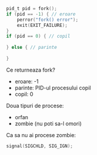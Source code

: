 ```c
pid_t pid = fork();
if (pid == -1) { // eroare
	perror("fork() error");
	exit(EXIT_FAILURE);
}
if (pid == 0) { // copil
	
} else { // parinte
	
}
```

Ce returneaza fork?
- eroare: -1
- parinte: PID-ul procesului copil
- copil: 0

Doua tipuri de procese:
- orfan
- zombie (nu poti sa-l omori)

Ca sa nu ai procese zombie:
```c
signal(SIGCHLD, SIG_IGN);
```
